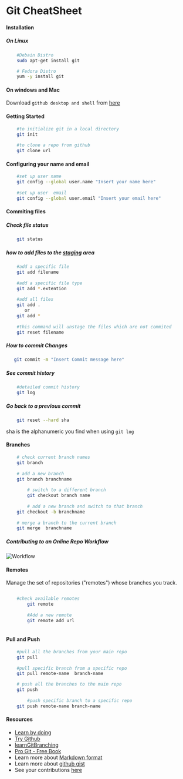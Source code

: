 # Git CheatSheet


#### Installation
	
##### On Linux 
```sh
	#Debain Distro
	sudo apt-get install git

	# Fedora Distro
	yum -y install git

```
#### On windows and Mac

Download `github desktop and shell` from [here](https://desktop.github.com/)

#### Getting Started
	
```sh
	#to initialize git in a local directory
	git init
	
	#to clone a repo from github
	git clone url
```
  
#### Configuring your name and email 

```sh
	#set up user name
	git config --global user.name "Insert your name here"
    
	#set up user  email
	git config --global user.email "Insert your email here"
```

    
#### Commiting files

##### Check file status

```sh
	git status
```


##### how to add files to the [staging](http://gitready.com/beginner/2009/01/18/the-staging-area.html) area 
	
```sh 
	#add a specific file
	git add filename
 
	#add a specific file type
	git add *.extention
 
 	#add all files  
	git add .
	   or 
	git add *
  
  	#this command will unstage the files which are not commited
	git reset filename
```	
 
 
#####  How to commit Changes
 
 ```sh
	git commit -m "Insert Commit message here"
```

##### See commit history

```sh
	#detailed commit history
	git log
```

##### Go back to a previous commit

```sh
	git reset --hard sha
```
sha is the alphanumeric  you find when using `git log`
 


#### Branches

```sh
	# check current branch names
	git branch
	
	# add a new branch
	git branch branchname
    
    	# switch to a different branch
    	git checkout branch name
    
    	# add a new branch and switch to that branch
   	git checkout -b branchname   
   
   	# merge a branch to the current branch
   	git merge  branchname
```

##### Contributing to an Online Repo Workflow

![Workflow](https://camo.githubusercontent.com/7e30d597ecfa19d80b573db63799ecf6d58a6525/687474703a2f2f69726f6e626f6172642d637572726963756c756d2d636f6e74656e742e73332e616d617a6f6e6177732e636f6d2f66726f6e742d656e642f6c61622d6173736574732f6769742d776f726b666c6f772d352e706e67)


#### Remotes

Manage the set of repositories ("remotes") whose branches you track.
```sh

	#check available remotes
    	git remote 
    
    	#Add a new remote 
    	git remote add url
    
```

#### Pull and Push

```sh
	#pull all the branches from your main repo 
	git pull 
    
	#pull specific branch from a specific repo
	git pull remote-name  branch-name 

	# push all the branches to the main repo
	git push 
    
    	#push specific branch to a specific repo
	git push remote-name branch-name    

```

#### Resources 

* [Learn by doing](https://www.ntu.edu.sg/home/ehchua/programming/howto/Git_HowTo.html)
* [Try Github](https://try.github.io)
* [learnGitBranching](http://pcottle.github.io/learnGitBranching/?NODEMO)
* [Pro Git - Free Book](http://git-scm.com/book)
* Learn more about [Markdown format](https://guides.github.com/features/mastering-markdown/)
* Learn more about [github gist](https://gist.github.com/)
* See your contributions [here](http://kjscecodecell.com/Contributions) 
